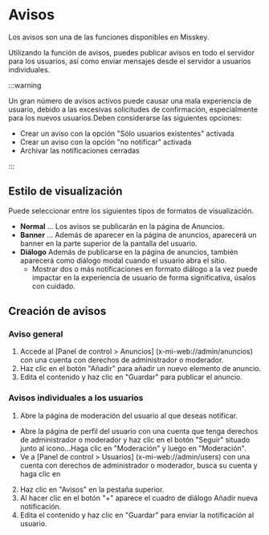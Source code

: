 # Avisos

Los avisos son una de las funciones disponibles en Misskey.

Utilizando la función de avisos, puedes publicar avisos en todo el servidor para los usuarios, así como enviar mensajes desde el servidor a usuarios individuales.

:::warning

Un gran número de avisos activos puede causar una mala experiencia de usuario, debido a las excesivas solicitudes de confirmación, especialmente para los nuevos usuarios.Deben considerarse las siguientes opciones:

- Crear un aviso con la opción "Sólo usuarios existentes" activada
- Crear un aviso con la opción "no notificar" activada
- Archivar las notificaciones cerradas

:::

## Estilo de visualización

Puede seleccionar entre los siguientes tipos de formatos de visualización.

- **Normal** ... Los avisos se publicarán en la página de Anuncios.
- **Banner** ... Además de aparecer en la página de anuncios, aparecerá un banner en la parte superior de la pantalla del usuario.
- **Diálogo** Además de publicarse en la página de anuncios, también aparecerá como diálogo modal cuando el usuario abra el sitio.
  - Mostrar dos o más notificaciones en formato diálogo a la vez puede impactar en la experiencia de usuario de forma significativa, úsalos con cuidado.

## Creación de avisos

### Aviso general

1. Accede al [Panel de control > Anuncios] (x-mi-web://admin/anuncios) con una cuenta con derechos de administrador o moderador.
2. Haz clic en el botón "Añadir" para añadir un nuevo elemento de anuncio.
3. Edita el contenido y haz clic en "Guardar" para publicar el anuncio.

### Avisos individuales a los usuarios

1. Abre la página de moderación del usuario al que deseas notificar.

- Abre la página de perfil del usuario con una cuenta que tenga derechos de administrador o moderador y haz clic en el botón "Seguir" situado junto al icono...Haga clic en "Moderación" y luego en "Moderación".
- Ve a [Panel de control > Usuarios] (x-mi-web://admin/users) con una cuenta con derechos de administrador o moderador, busca su cuenta y haga clic en

2. Haz clic en "Avisos" en la pestaña superior.
3. Al hacer clic en el botón "+" aparece el cuadro de diálogo Añadir nueva notificación.
4. Edita el contenido y haz clic en "Guardar" para enviar la notificación al usuario.
